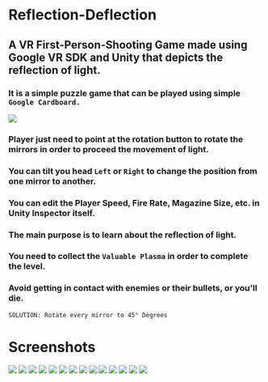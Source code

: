 # Reflection-Deflection

## A VR First-Person-Shooting Game made using Google VR SDK and Unity that depicts the reflection of light.

### It is a simple puzzle game that can be played using simple `Google Cardboard.`

<img src="/Screenshots/636833578772964683-min.png">

### Player just need to point at the rotation button to rotate the mirrors in order to proceed the movement of light.
### You can tilt you head `Left` or `Right` to change the position from one mirror to another.
### You can edit the Player Speed, Fire Rate, Magazine Size, etc. in Unity Inspector itself.
### The main purpose is to learn about the reflection of light.
### You need to collect the `Valuable Plasma` in order to complete the level.
### Avoid getting in contact with enemies or their bullets, or you'll die.

`SOLUTION: Rotate every mirror to 45° Degrees`

# Screenshots
<img src="/Screenshots/636833578991365229-min.png">
<img src="/Screenshots/636833579082964091-min.png">
<img src="/Screenshots/636833579533426340-min.png">
<img src="/Screenshots/636833579785365280-min.png">
<img src="/Screenshots/636833580315866074-min.png">
<img src="/Screenshots/636833580633463956-min.png">
<img src="/Screenshots/636833580745666693-min.png">
<img src="/Screenshots/636833580953763465-min.png">
<img src="/Screenshots/636833581108651099-min.png">
<img src="/Screenshots/636833581320941473-min.png">
<img src="/Screenshots/636833581436462405-min.png">
<img src="/Screenshots/636833581988367242-min.png">
<img src="/Screenshots/636833582289962563-min.png">
<img src="/Screenshots/636833582613865477-min.png">
